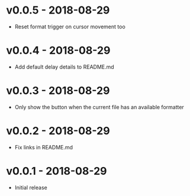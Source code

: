 # v0.0.5 - 2018-08-29
- Reset format trigger on cursor movement too

# v0.0.4 - 2018-08-29
- Add default delay details to README.md

# v0.0.3 - 2018-08-29
- Only show the button when the current file has an available formatter

# v0.0.2 - 2018-08-29
- Fix links in README.md

# v0.0.1 - 2018-08-29
- Initial release
